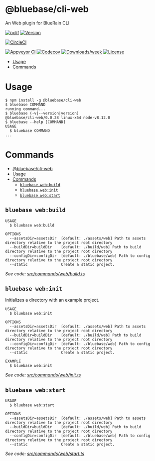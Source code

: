 @bluebase/cli-web
===============================

An Web plugin for BlueRain CLI

[![oclif](https://img.shields.io/badge/cli-oclif-brightgreen.svg)](https://oclif.io)
[![Version](https://img.shields.io/npm/v/@bluebase/cli-web.svg)](https://npmjs.org/package/@bluebase/cli-web)

[![CircleCI](https://circleci.com/gh/BlueBaseJS/cli/tree/master.svg?style=shield)](https://circleci.com/gh/BlueBaseJS/cli/tree/master)

[![Appveyor CI](https://ci.appveyor.com/api/projects/status/github/BlueBaseJS/cli?branch=master&svg=true)](https://ci.appveyor.com/project/BlueBaseJS/cli/branch/master)
[![Codecov](https://codecov.io/gh/BlueBaseJS/cli/branch/master/graph/badge.svg)](https://codecov.io/gh/BlueBaseJS/cli)
[![Downloads/week](https://img.shields.io/npm/dw/@bluebase/cli-web.svg)](https://npmjs.org/package/@bluebase/cli-web)
[![License](https://img.shields.io/npm/l/@bluebase/cli-web.svg)](https://github.com/BlueBaseJS/cli/blob/master/package.json)

<!-- toc -->
* [Usage](#usage)
* [Commands](#commands)
<!-- tocstop -->
# Usage
<!-- usage -->
```sh-session
$ npm install -g @bluebase/cli-web
$ bluebase COMMAND
running command...
$ bluebase (-v|--version|version)
@bluebase/cli-web/0.0.28 linux-x64 node-v8.12.0
$ bluebase --help [COMMAND]
USAGE
  $ bluebase COMMAND
...
```
<!-- usagestop -->
# Commands
<!-- commands -->
- [@bluebase/cli-web](#bluebasecli-web)
- [Usage](#usage)
- [Commands](#commands)
  - [`bluebase web:build`](#bluebase-webbuild)
  - [`bluebase web:init`](#bluebase-webinit)
  - [`bluebase web:start`](#bluebase-webstart)

## `bluebase web:build`

```
USAGE
  $ bluebase web:build

OPTIONS
  --assetsDir=assetsDir  [default: ./assets/web] Path to assets directory relative to the project root directory
  --buildDir=buildDir    [default: ./build/web] Path to build directory relative to the project root directory
  --configDir=configDir  [default: ./bluebase/web] Path to config directory relative to the project root directory
  --static               Create a static project.
```

_See code: [src/commands/web/build.ts](https://github.com/BlueBaseJS/cli/blob/v0.0.28/src/commands/web/build.ts)_

## `bluebase web:init`

Initializes a directory with an example project.

```
USAGE
  $ bluebase web:init

OPTIONS
  --assetsDir=assetsDir  [default: ./assets/web] Path to assets directory relative to the project root directory
  --buildDir=buildDir    [default: ./build/web] Path to build directory relative to the project root directory
  --configDir=configDir  [default: ./bluebase/web] Path to config directory relative to the project root directory
  --static               Create a static project.

EXAMPLE
  $ bluebase web:init
```

_See code: [src/commands/web/init.ts](https://github.com/BlueBaseJS/cli/blob/v0.0.28/src/commands/web/init.ts)_

## `bluebase web:start`

```
USAGE
  $ bluebase web:start

OPTIONS
  --assetsDir=assetsDir  [default: ./assets/web] Path to assets directory relative to the project root directory
  --buildDir=buildDir    [default: ./build/web] Path to build directory relative to the project root directory
  --configDir=configDir  [default: ./bluebase/web] Path to config directory relative to the project root directory
  --static               Create a static project.
```

_See code: [src/commands/web/start.ts](https://github.com/BlueBaseJS/cli/blob/v0.0.28/src/commands/web/start.ts)_
<!-- commandsstop -->
